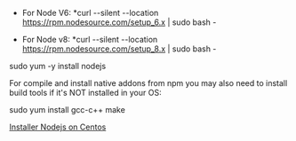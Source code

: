 - For Node V6:
*curl --silent --location https://rpm.nodesource.com/setup_6.x | sudo bash -

- For Node  v8:
*curl --silent --location https://rpm.nodesource.com/setup_8.x | sudo bash -

sudo yum -y install nodejs

For compile and install native addons from npm you may also need to install build tools if it's NOT installed in your OS:

sudo yum install gcc-c++ make

[Installer Nodejs on Centos](https://nodejs.org/en/download/package-manager/#enterprise-linux-and-fedora)

